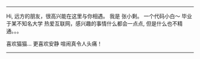 
---
  Hi, 远方的朋友，很高兴能在这里与你相遇。
  我是 张小剩。 一个代码小白～
  毕业于某不知名大学
  热爱互联网，感兴趣的事情什么都会一点点, 但是什么也不精通。。。

  喜欢猫猫… 更喜欢安静
  喧闹真令人头痛！

---
